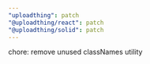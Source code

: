 ```yaml
---
"uploadthing": patch
"@uploadthing/react": patch
"@uploadthing/solid": patch
---
```


chore: remove unused classNames utility
